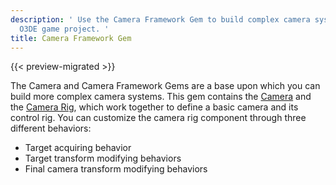 ```yaml
---
description: ' Use the Camera Framework Gem to build complex camera systems for your
  O3DE game project. '
title: Camera Framework Gem
---
```


{{< preview-migrated >}}

The Camera and Camera Framework Gems are a base upon which you can build more complex camera systems\. This gem contains the [Camera](/docs/user-guide/components/reference/camera/) and the [Camera Rig](https://o3deorg.netlify.app/docs/user-guide/components/reference/camera-rig/), which work together to define a basic camera and its control rig\. You can customize the camera rig component through three different behaviors:
+ Target acquiring behavior
+ Target transform modifying behaviors
+ Final camera transform modifying behaviors
